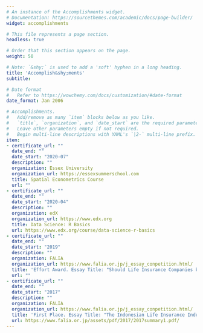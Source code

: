 ```yaml
---
# An instance of the Accomplishments widget.
# Documentation: https://sourcethemes.com/academic/docs/page-builder/
widget: accomplishments

# This file represents a page section.
headless: true

# Order that this section appears on the page.
weight: 50

# Note: `&shy;` is used to add a 'soft' hyphen in a long heading.
title: 'Accomplish&shy;ments'
subtitle:

# Date format
#   Refer to https://wowchemy.com/docs/customization/#date-format
date_format: Jan 2006

# Accomplishments.
#   Add/remove as many `item` blocks below as you like.
#   `title`, `organization`, and `date_start` are the required parameters.
#   Leave other parameters empty if not required.
#   Begin multi-line descriptions with YAML's `|2-` multi-line prefix.
item:
- certificate_url: ""
  date_end: ""
  date_start: "2020-07"
  description: ""
  organization: Essex University
  organization_url: https://essexsummerschool.com
  title: Spatial Econometrics Course
  url: ""
- certificate_url: ""
  date_end: ""
  date_start: "2020-04"
  description: ""
  organization: edX
  organization_url: https://www.edx.org
  title: Data Science: R Basics
  url: https://www.edx.org/course/data-science-r-basics
- certificate_url: ""
  date_end: ""
  date_start: "2019"
  description: ""
  organization: FALIA 
  organization_url: https://www.falia.or.jp/j_essay_conpetition.html/
  title: 'Effort Award. Essay Title: "Should Life Insurance Companies be More Social? An Analysis of the Impact of Social Media Usage on the Performance of Indonesian Life Insurance Companies"'
  url: ""
- certificate_url: ""
  date_end: ""
  date_start: "2017"
  description: ""
  organization: FALIA 
  organization_url: https://www.falia.or.jp/j_essay_conpetition.html/
  title: 'First Place. Essay Title: "The Indonesian Life Insurance Industry: Untapped Potential in the Sharia Based Life Insurance Market"'
  url: https://www.falia.or.jp/assets/pdf/2017/2017summary1.pdf/
---
```

